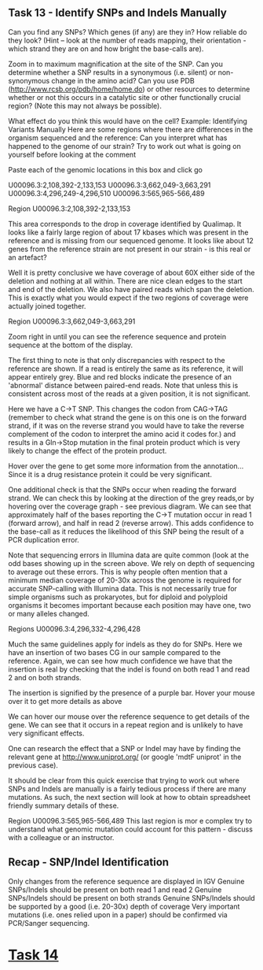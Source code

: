 ## Task 13 - Identify SNPs and Indels Manually

Can you find any SNPs? Which genes (if any) are they in? How reliable do they look? (Hint – look at the number of reads mapping, their orientation - which strand they are on and how bright the base-calls are).

Zoom in to maximum magnification at the site of the SNP. Can you determine whether a SNP results in a synonymous (i.e. silent) or non-synonymous change in the amino acid? Can you use PDB (http://www.rcsb.org/pdb/home/home.do) or other resources to determine whether or not this occurs in a catalytic site or other functionally crucial region? (Note this may not always be possible).

What effect do you think this would have on the cell?
Example: Identifying Variants Manually
Here are some regions where there are differences in the organism sequenced and the reference: Can you interpret what has happened to the genome of our strain? Try to work out what is going on yourself before looking at the comment

Paste each of the genomic locations in this box and click go


U00096.3:2,108,392-2,133,153
U00096.3:3,662,049-3,663,291
U00096.3:4,296,249-4,296,510
U00096.3:565,965-566,489

Region U00096.3:2,108,392-2,133,153


This area corresponds to the drop in coverage identified by Qualimap. It looks like a fairly large region of about 17 kbases which was present in the reference and is missing from our sequenced genome. It looks like about 12 genes from the reference strain are not present in our strain - is this real or an artefact?

Well it is pretty conclusive we have coverage of about 60X either side of the deletion and nothing at all within. There are nice clean edges to the start and end of the deletion. We also have paired reads which span the deletion. This is exactly what you would expect if the two regions of coverage were actually joined together.

Region U00096.3:3,662,049-3,663,291


Zoom right in until you can see the reference sequence and protein sequence at the bottom of the display.

The first thing to note is that only discrepancies with respect to the reference are shown. If a read is entirely the same as its reference, it will appear entirely grey. Blue and red blocks indicate the presence of an 'abnormal' distance between paired-end reads. Note that unless this is consistent across most of the reads at a given position, it is not significant.

Here we have a C->T SNP. This changes the codon from CAG->TAG (remember to check what strand the gene is on this one is on the forward strand, if it was on the reverse strand you would have to take the reverse complement of the codon to interpret the amino acid it codes for.) and results in a Gln->Stop mutation in the final protein product which is very likely to change the effect of the protein product. 

Hover over the gene to get some more information from the annotation... Since it is a drug resistance protein it could be very significant.


One additional check is that the SNPs occur when reading the forward strand. We can check this by looking at the direction of the grey reads,or by hovering over the coverage graph - see previous diagram. We can see that approximately half of the bases reporting the C->T mutation occur in read 1 (forward arrow), and half in read 2 (reverse arrow). This adds confidence to the base-call as it reduces the likelihood of this SNP being the result of a PCR duplication error.

Note that sequencing errors in Illumina data are quite common (look at the odd bases showing up in the screen above. We rely on depth of sequencing to average out these errors. This is why people often mention that a minimum median coverage of 20-30x across the genome is required for accurate SNP-calling with Illumina data. This is not necessarily true for simple organisms such as prokaryotes, but for diploid and polyploid organisms it becomes important because each position may have one, two or many alleles changed.

Regions U00096.3:4,296,332-4,296,428


Much the same guidelines apply for indels as they do for SNPs. Here we have an insertion of two bases CG in our sample compared to the reference. Again, we can see how much confidence we have that the insertion is real by checking that the indel is found on both read 1 and read 2 and on both strands.  

The insertion is signified by the presence of a purple bar. Hover your mouse over it to get more details as above

We can hover our mouse over the reference sequence to get details of the gene. We can see that it  occurs in a repeat region and is unlikely to have very significant effects.

One can research the effect that a SNP or Indel may have by finding the relevant gene at http://www.uniprot.org/ (or google 'mdtF uniprot' in the previous case).

It should be clear from this quick exercise that trying to work out where SNPs and Indels are manually is a fairly tedious process if there are many mutations. As such, the next section will look at how to obtain spreadsheet friendly summary details of these.

Region U00096.3:565,965-566,489
This last region is mor    e complex try to understand what genomic mutation could account for this pattern - discuss with a colleague or an instructor.

## Recap - SNP/Indel Identification
Only changes from the reference sequence are displayed in IGV
Genuine SNPs/Indels should be present on both read 1 and read 2
Genuine SNPs/Indels should be present on both strands
Genuine SNPs/Indels should be supported by a good (i.e. 20-30x) depth of coverage
Very important mutations (i.e. ones relied upon in a paper) should be confirmed via PCR/Sanger sequencing.

# [Task 14]()
